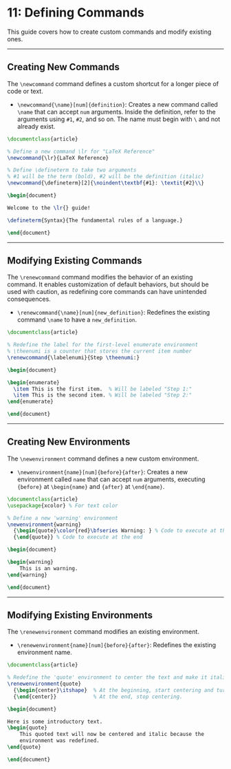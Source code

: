 # 11: Defining Commands

This guide covers how to create custom commands and modify existing ones. 

---

## Creating New Commands

The `\newcommand` command defines a custom shortcut for a longer piece of code or text.

- `\newcommand{\name}[num]{definition}`: Creates a new command called `\name` that can accept `num` arguments. Inside the definition, refer to the arguments using `#1`, `#2`, and so on. The name must begin with `\` and not already exist.

```latex
\documentclass{article}

% Define a new command \lr for "LaTeX Reference"
\newcommand{\lr}{LaTeX Reference}

% Define \defineterm to take two arguments
% #1 will be the term (bold), #2 will be the definition (italic)
\newcommand{\defineterm}[2]{\noindent\textbf{#1}: \textit{#2}\\}

\begin{document}

Welcome to the \lr{} guide!

\defineterm{Syntax}{The fundamental rules of a language.}

\end{document}
```

---

## Modifying Existing Commands

The `\renewcommand` command modifies the behavior of an existing command. It enables customization of default behaviors, but should be used with caution, as redefining core commands can have unintended consequences.

- `\renewcommand{\name}[num]{new_definition}`: Redefines the existing command `\name` to have a `new_definition`.

```latex
\documentclass{article}

% Redefine the label for the first-level enumerate environment
% \theenumi is a counter that stores the current item number
\renewcommand{\labelenumi}{Step \theenumi:}

\begin{document}

\begin{enumerate}
  \item This is the first item.  % Will be labeled "Step 1:"
  \item This is the second item. % Will be labeled "Step 2:"
\end{enumerate}

\end{document}
```

---

## Creating New Environments

The `\newenvironment` command defines a new custom environment.

- `\newenvironment{name}[num]{before}{after}`: Creates a new environment called `name` that can accept `num` arguments, executing `{before}` at `\begin{name}` and `{after}` at `\end{name}`.

```latex
\documentclass{article}
\usepackage{xcolor} % For text color

% Define a new 'warning' environment
\newenvironment{warning}
  {\begin{quote}\color{red}\bfseries Warning: } % Code to execute at the beginning
  {\end{quote}} % Code to execute at the end

\begin{document}

\begin{warning}
    This is an warning.
\end{warning}

\end{document}
```

---

## Modifying Existing Environments

The `\renewenvironment` command modifies an existing environment.

- `\renewenvironment{name}[num]{before}{after}`: Redefines the existing environment name.

```latex
\documentclass{article}

% Redefine the 'quote' environment to center the text and make it italic.
\renewenvironment{quote}
  {\begin{center}\itshape}  % At the beginning, start centering and turn on italics.
  {\end{center}}            % At the end, stop centering.

\begin{document}

Here is some introductory text.
\begin{quote}
    This quoted text will now be centered and italic because the
    environment was redefined.
\end{quote}

\end{document}
```
